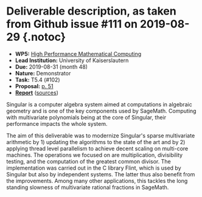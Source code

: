 # Deliverable description, as taken from Github issue #111 on 2019-08-29 {.notoc}

- **WP5:** [High Performance Mathematical Computing](https://github.com/OpenDreamKit/OpenDreamKit/tree/master/WP5)
- **Lead Institution:** University of Kaiserslautern
- **Due:** 2019-08-31 (month 48)
- **Nature:** Demonstrator
- **Task:** T5.4 (#102)
- **Proposal:** [p. 51](https://github.com/OpenDreamKit/OpenDreamKit/raw/master/Proposal/proposal-www.pdf)
- **[Report](https://github.com/OpenDreamKit/OpenDreamKit/raw/master/WP5/D5.13/report-final.pdf)** ([sources](https://github.com/OpenDreamKit/OpenDreamKit/raw/master/WP5/D5.13/))

Singular is a computer algebra system aimed at computations in algebraic geometry and is one of the key components used by SageMath. Computing with multivariate polynomials being at the core of Singular, their performance impacts the whole system.

The aim of this deliverable was to modernize Singular's sparse multivariate arithmetic by 1) updating the algorithms to the state of the art and by 2) applying thread level parallelism to achieve decent scaling on multi-core machines. The operations we focused on are multiplication, divisibility testing, and the computation of the greatest common divisor. The implementation was carried out in the C library Flint, which is used by Singular but also by independent systems.  The latter thus also benefit from the improvements. Among many other applications, this tackles the long standing slowness of multivariate rational fractions in SageMath.
